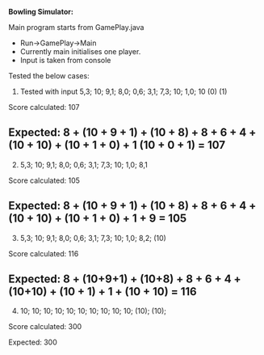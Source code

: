 **Bowling Simulator:**

Main program starts from GamePlay.java

- Run->GamePlay->Main
- Currently main initialises one player.
- Input is taken from console

Tested the below cases:
1. Tested with input 5,3; 10; 9,1; 8,0; 0,6; 3,1; 7,3; 10; 1,0; 10 (0) (1)

Score calculated: 107

Expected: 
8 + (10 + 9 + 1) + (10 + 8) + 8 + 6 + 4 + (10 + 10) + (10 + 1 + 0) + 1 (10 + 0 + 1) = 107 
---------------------------------------------------------------------------------------------------
   
2. 5,3; 10; 9,1; 8,0; 0,6; 3,1; 7,3; 10; 1,0; 8,1

Score calculated: 105

Expected:
8 + (10 + 9 + 1) + (10 + 8) + 8 + 6 + 4 + (10 + 10) + (10 + 1 + 0) + 1 + 9 = 105
----------------------------------------------------------------------------------------------------
3. 5,3; 10; 9,1; 8,0; 0,6; 3,1; 7,3; 10; 1,0; 8,2; (10)

Score calculated: 116

Expected:
8 + (10+9+1) + (10+8) + 8 + 6 + 4 + (10+10) + (10 + 1) + 1 + (10 + 10) = 116
----------------------------------------------------------------------------------------------------
4. 10; 10; 10; 10; 10; 10; 10; 10; 10; 10; (10); (10);

Score calculated: 300

Expected: 300
